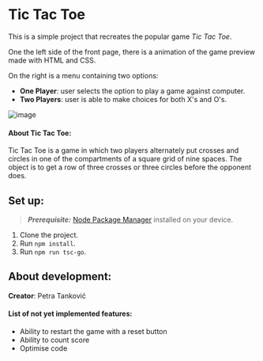 # Tic Tac Toe

This is a simple project that recreates the popular game *Tic Tac Toe*.

One the left side of the front page, there is a animation of the game preview made with HTML and CSS.

On the right is a menu containing two options:
  - **One Player**: user selects the option to play a game against computer.
  - **Two Players**: user is able to make choices for both X's and O's. 

![image](https://user-images.githubusercontent.com/16746958/201599484-3d5bc457-64f1-415e-a463-53bf081cabb9.png)

#### About Tic Tac Toe:

Tic Tac Toe is a game in which two players alternately put crosses and circles in one of the compartments of a square grid of nine spaces.
The object is to get a row of three crosses or three circles before the opponent does.


## Set up:

> **_Prerequisite:_**  [Node Package Manager](https://docs.npmjs.com/downloading-and-installing-node-js-and-npm) installed on your device.

1. Clone the project.
2. Run `npm install`.
3. Run `npm run tsc-go`.


## About development:

**Creator**: Petra Tanković

#### List of not yet implemented features:
- Ability to restart the game with a reset button
- Ability to count score
- Optimise code

